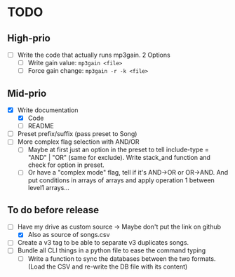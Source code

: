 # TODO
## High-prio
- [ ] Write the code that actually runs mp3gain. 2 Options
  - [ ] Write gain value: `mp3gain <file>`
  - [ ] Force gain change: `mp3gain -r -k <file>`

## Mid-prio
- [x] Write documentation
  - [x] Code
  - [ ] README

- [ ] Preset prefix/suffix (pass preset to Song)
- [ ] More complex flag selection with AND/OR
  - [ ] Maybe at first just an option in the preset to tell include-type = "AND" | "OR" (same for exclude). Write stack_and function and check for option in preset.
  - [ ] Or have a "complex mode" flag, tell if it's AND->OR or OR->AND. And put conditions in arrays of arrays and apply operation 1 between level1 arrays...

## To do before release
- [ ] Have my drive as custom source -> Maybe don't put the link on github
  - [x] Also as source of songs.csv

- [ ] Create a v3 tag to be able to separate v3 duplicates songs.
- [ ] Bundle all CLI things in a python file to ease the command typing
  - [ ] Write a function to sync the databases between the two formats. (Load the CSV and re-write the DB file with its content)
